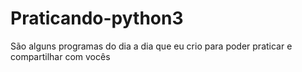 # Praticando-python3
São alguns programas do dia a dia que eu crio para poder praticar e compartilhar com vocês
